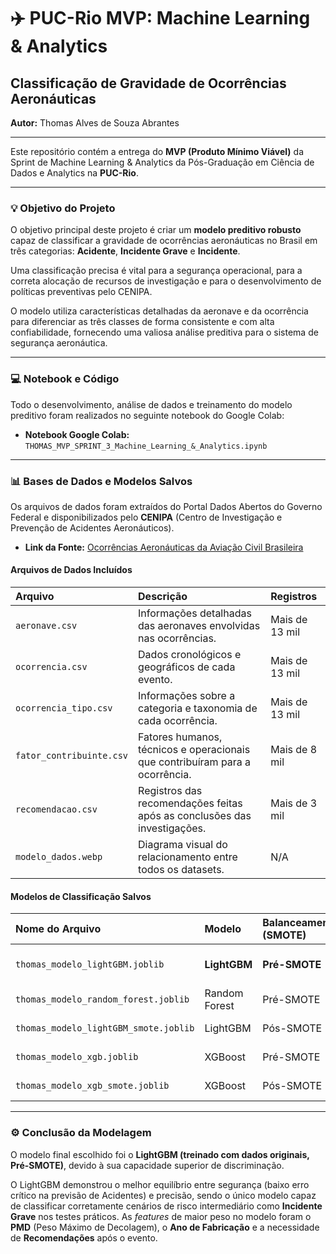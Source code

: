 # ✈️ PUC-Rio MVP: Machine Learning & Analytics
## Classificação de Gravidade de Ocorrências Aeronáuticas

**Autor:** Thomas Alves de Souza Abrantes

---

Este repositório contém a entrega do **MVP (Produto Mínimo Viável)** da Sprint de Machine Learning & Analytics da Pós-Graduação em Ciência de Dados e Analytics na **PUC-Rio**.

---

### 💡 Objetivo do Projeto

O objetivo principal deste projeto é criar um **modelo preditivo robusto** capaz de classificar a gravidade de ocorrências aeronáuticas no Brasil em três categorias: **Acidente**, **Incidente Grave** e **Incidente**.

Uma classificação precisa é vital para a segurança operacional, para a correta alocação de recursos de investigação e para o desenvolvimento de políticas preventivas pelo CENIPA.

O modelo utiliza características detalhadas da aeronave e da ocorrência para diferenciar as três classes de forma consistente e com alta confiabilidade, fornecendo uma valiosa análise preditiva para o sistema de segurança aeronáutica.

---

### 💻 Notebook e Código

Todo o desenvolvimento, análise de dados e treinamento do modelo preditivo foram realizados no seguinte notebook do Google Colab:

* **Notebook Google Colab:** `THOMAS_MVP_SPRINT_3_Machine_Learning_&_Analytics.ipynb`

---

### 📊 Bases de Dados e Modelos Salvos

Os arquivos de dados foram extraídos do Portal Dados Abertos do Governo Federal e disponibilizados pelo **CENIPA** (Centro de Investigação e Prevenção de Acidentes Aeronáuticos).

* **Link da Fonte:** [Ocorrências Aeronáuticas da Aviação Civil Brasileira](https://dados.gov.br/dados/conjuntos-dados/ocorrencias-aeronauticas-da-aviacao-civil-brasileira)

#### Arquivos de Dados Incluídos

| Arquivo | Descrição | Registros |
| :--- | :--- | :--- |
| `aeronave.csv` | Informações detalhadas das aeronaves envolvidas nas ocorrências. | Mais de 13 mil |
| `ocorrencia.csv` | Dados cronológicos e geográficos de cada evento. | Mais de 13 mil |
| `ocorrencia_tipo.csv` | Informações sobre a categoria e taxonomia de cada ocorrência. | Mais de 13 mil |
| `fator_contribuinte.csv` | Fatores humanos, técnicos e operacionais que contribuíram para a ocorrência. | Mais de 8 mil |
| `recomendacao.csv` | Registros das recomendações feitas após as conclusões das investigações. | Mais de 3 mil |
| `modelo_dados.webp` | Diagrama visual do relacionamento entre todos os datasets. | N/A |

#### Modelos de Classificação Salvos

| Nome do Arquivo | Modelo | Balanceamento (SMOTE) | Observação |
| :--- | :--- | :--- | :--- |
| `thomas_modelo_lightGBM.joblib` | **LightGBM** | **Pré-SMOTE** | **MODELO FINAL ESCOLHIDO** |
| `thomas_modelo_random_forest.joblib` | Random Forest | Pré-SMOTE | Usado para comparação. |
| `thomas_modelo_lightGBM_smote.joblib` | LightGBM | Pós-SMOTE | Usado para comparação. |
| `thomas_modelo_xgb.joblib` | XGBoost | Pré-SMOTE | Usado para comparação. |
| `thomas_modelo_xgb_smote.joblib` | XGBoost | Pós-SMOTE | Usado para comparação. |

---

### ⚙️ Conclusão da Modelagem

O modelo final escolhido foi o **LightGBM (treinado com dados originais, Pré-SMOTE)**, devido à sua capacidade superior de discriminação.

O LightGBM demonstrou o melhor equilíbrio entre segurança (baixo erro crítico na previsão de Acidentes) e precisão, sendo o único modelo capaz de classificar corretamente cenários de risco intermediário como **Incidente Grave** nos testes práticos. As *features* de maior peso no modelo foram o **PMD** (Peso Máximo de Decolagem), o **Ano de Fabricação** e a necessidade de **Recomendações** após o evento.
